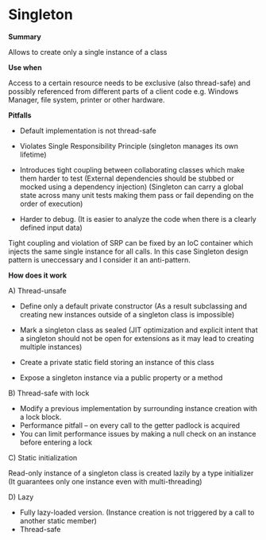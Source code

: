 # Singleton

<b>Summary</b>

Allows to create only a single instance of a class

<b>Use when</b>

Access to a certain resource needs to be exclusive (also thread-safe) and possibly referenced from different parts of a client code e.g. Windows Manager, file system, printer or other hardware.

<b>Pitfalls</b>

* Default implementation is not thread-safe

* Violates Single Responsibility Principle (singleton manages its own lifetime)

* Introduces tight coupling between collaborating classes which make them harder to test
  (External dependencies should be stubbed or mocked using a dependency injection)
  (Singleton can carry a global state across many unit tests making them pass or fail depending on the order of execution)
  
* Harder to debug.
  (It is easier to analyze the code when there is a clearly defined input data)
  
Tight coupling and violation of SRP can be fixed by an IoC container which injects the same single instance for all calls. In this case Singleton design pattern is uneccessary and I consider it an anti-pattern. 

<b>How does it work</b>

A) Thread-unsafe

* Define only a default private constructor
  (As a result subclassing and creating new instances outside of a singleton class is impossible)

* Mark a singleton class as sealed
  (JIT optimization and explicit intent that a singleton should not be open for extensions as it may lead to creating multiple instances)

* Create a private static field storing an instance of this class

* Expose a singleton instance via a public property or a method

B) Thread-safe with lock

* Modify a previous implementation by surrounding instance creation with a lock block.
 
* Performance pitfall – on every call to the getter padlock is acquired
 
* You can limit performance issues by making a null check on an instance before entering a lock

C) Static initialization

Read-only instance of a singleton class is created lazily by a type initializer (It guarantees only one instance even with multi-threading)

D) Lazy<T>

* Fully lazy-loaded version.
  (Instance creation is not triggered by a call to another static member)
 
* Thread-safe
